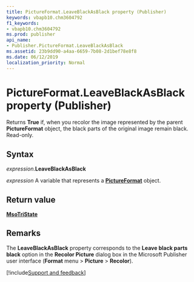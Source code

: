 ```yaml
---
title: PictureFormat.LeaveBlackAsBlack property (Publisher)
keywords: vbapb10.chm3604792
f1_keywords:
- vbapb10.chm3604792
ms.prod: publisher
api_name:
- Publisher.PictureFormat.LeaveBlackAsBlack
ms.assetid: 23b9dd90-a4aa-6659-7b08-2d1bef78e8f8
ms.date: 06/12/2019
localization_priority: Normal
---
```



# PictureFormat.LeaveBlackAsBlack property (Publisher)

Returns **True** if, when you recolor the image represented by the parent **PictureFormat** object, the black parts of the original image remain black. Read-only.


## Syntax

_expression_.**LeaveBlackAsBlack**

_expression_ A variable that represents a **[PictureFormat](Publisher.PictureFormat.md)** object.


## Return value

**[MsoTriState](office.msotristate.md)**


## Remarks

The **LeaveBlackAsBlack** property corresponds to the **Leave black parts black** option in the **Recolor Picture** dialog box in the Microsoft Publisher user interface (**Format** menu > **Picture** > **Recolor**).

[!include[Support and feedback](~/includes/feedback-boilerplate.md)]